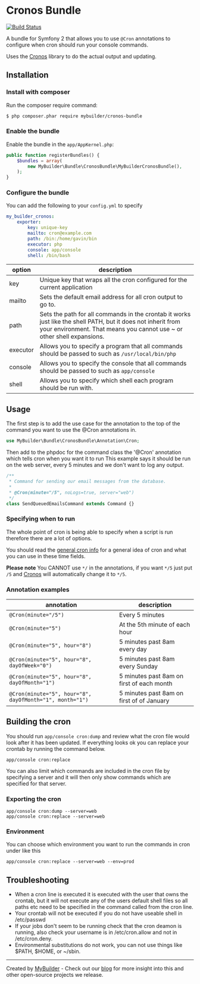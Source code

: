 # Cronos Bundle

[![Build Status](https://travis-ci.org/mybuilder/cronos-bundle.svg?branch=master)](https://travis-ci.org/mybuilder/cronos-bundle)

A bundle for Symfony 2 that allows you to use `@Cron` annotations to configure when cron should run your console commands.

Uses the [Cronos](https://github.com/mybuilder/cronos) library to do the actual output and updating.

## Installation

### Install with composer

Run the composer require command:

``` bash
$ php composer.phar require mybuilder/cronos-bundle
```

### Enable the bundle

Enable the bundle in the `app/AppKernel.php`:

``` php
public function registerBundles() {
    $bundles = array(
        new MyBuilder\Bundle\CronosBundle\MyBuilderCronosBundle(),
    );
}
```

### Configure the bundle

You can add the following to your `config.yml` to specify

```yaml
my_builder_cronos:
    exporter:
        key: unique-key
        mailto: cron@example.com
        path: /bin:/home/gavin/bin
        executor: php
        console: app/console
        shell: /bin/bash
```

option   | description
---------|-----------------------------------------
key      | Unique key that wraps all the cron configured for the current application
mailto   | Sets the default email address for all cron output to go to.
path     | Sets the path for all commands in the crontab it works just like the shell PATH, but it does not inherit from your environment. That means you cannot use ~ or other shell expansions.
executor | Allows you to specify a program that all commands should be passed to such as `/usr/local/bin/php`
console  | Allows you to specify the console that all commands should be passed to such as `app/console`
shell    | Allows you to specify which shell each program should be run with.

## Usage

The first step is to add the use case for the annotation to the top of the command you want to use the @Cron annotations in.

```php
use MyBuilder\Bundle\CronosBundle\Annotation\Cron;
```

Then add to the phpdoc for the command class the '@Cron' annotation which tells cron when you want it to run
This example says it should be run on the web server, every 5 minutes and we don't want to log any output.

```php
/**
 * Command for sending our email messages from the database.
 *
 * @Cron(minute="/5", noLogs=true, server="web")
 */
class SendQueuedEmailsCommand extends Command {}
```

### Specifying when to run
The whole point of cron is being able to specify when a script is run therefore there are a lot of options.

You should read the [general cron info](http://en.wikipedia.org/wiki/Cron) for a general idea of
cron and what you can use in these time fields.

**Please note** You CANNOT use `*/` in the annotations, if you want `*/5` just put `/5` and [Cronos](https://github.com/mybuilder/cronos)
will automatically change it to `*/5`.

### Annotation examples

annotation                                               | description
---------------------------------------------------------|------------------------------------------
`@Cron(minute="/5")`                                     | Every 5 minutes
`@Cron(minute="5")`                                      | At the 5th minute of each hour
`@Cron(minute="5", hour="8")`                            | 5 minutes past 8am every day
`@Cron(minute="5", hour="8", dayOfWeek="0")`             | 5 minutes past 8am every Sunday
`@Cron(minute="5", hour="8", dayOfMonth="1")`            | 5 minutes past 8am on first of each month
`@Cron(minute="5", hour="8", dayOfMonth="1", month="1")` | 5 minutes past 8am on first of of January

## Building the cron

You should run `app/console cron:dump` and review what the cron file would look after it has been updated.
If everything looks ok you can replace your crontab by running the command below.

`app/console cron:replace`

You can also limit which commands are included in the cron file by specifying a server and it will then only show
commands which are specified for that server.

### Exporting the cron

    app/console cron:dump --server=web
    app/console cron:replace --server=web

### Environment

You can choose which environment you want to run the commands in cron under like this

`app/console cron:replace --server=web --env=prod`

## Troubleshooting

* When a cron line is executed it is executed with the user that owns the crontab, but it will not execute any of the users default shell files so all paths etc need to be specified in the command called from the cron line.
* Your crontab will not be executed if you do not have useable shell in /etc/passwd
* If your jobs don't seem to be running check that the cron deamon is running, also check your username is in /etc/cron.allow and not in /etc/cron.deny.
* Environmental substitutions do not work, you can not use things like $PATH, $HOME, or ~/sbin.
 

---

Created by [MyBuilder](http://www.mybuilder.com/) - Check out our [blog](http://tech.mybuilder.com/) for more insight into this and other open-source projects we release.
